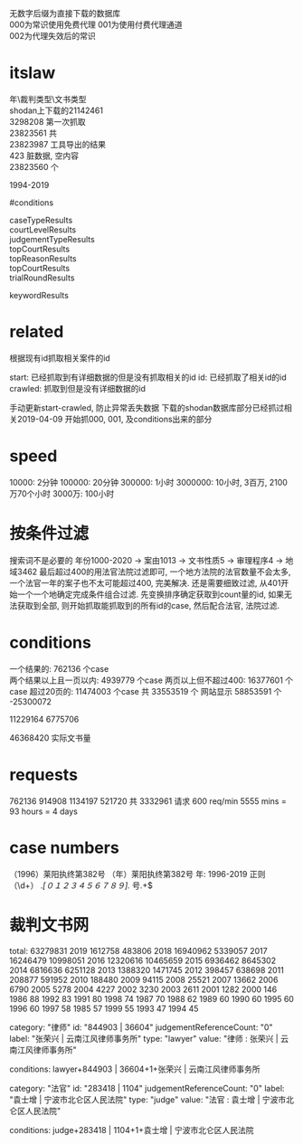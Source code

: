 
无数字后缀为直接下载的数据库  
000为常识使用免费代理 
001为使用付费代理通道  
002为代理失效后的常识  


# itslaw  
年\裁判类型\文书类型  
shodan上下载的21142461  
3298208 第一次抓取  
23823561 共  
23823987 工具导出的结果  
423 脏数据, 空内容  
23823560 个  

1994-2019  


#conditions  

caseTypeResults  
courtLevelResults  
judgementTypeResults  
topCourtResults  
topReasonResults  
topCourtResults  
trialRoundResults  


keywordResults  

# related 
根据现有id抓取相关案件的id 

start: 已经抓取到有详细数据的但是没有抓取相关的id 
id: 已经抓取了相关id的id 
crawled: 抓取到但是没有详细数据的id 

手动更新start-crawled, 防止异常丢失数据 
下载的shodan数据库部分已经抓过相关2019-04-09 
开始抓000, 001, 及conditions出来的部分 

# speed 
10000: 2分钟 
100000: 20分钟 
300000: 1小时 
3000000: 10小时, 3百万, 2100万70个小时 
3000万: 100小时 

# 按条件过滤 
搜索词不是必要的 
年份1000-2020 -> 案由1013 -> 文书性质5 -> 审理程序4 -> 地域3462 
最后超过400的用法官法院过滤即可, 一个地方法院的法官数量不会太多, 一个法官一年的案子也不太可能超过400, 完美解决. 
还是需要细致过滤, 从401开始一个一个地确定完成条件组合过滤. 
先变换排序确定获取到count量的id, 如果无法获取到全部, 则开始抓取能抓取到的所有id的case, 然后配合法官, 法院过滤. 


# conditions 
一个结果的: 762136 个case  
两个结果以上且一页以内: 4939779 个case 
两页以上但不超过400: 16377601 个case 
超过20页的: 11474003 个case 
共 33553519 个 
网站显示 58853591 个 
-25300072 

11229164 
6775706 

46368420 实际文书量 

# requests 
762136 
914908 
1134197 
521720 
共 3332961 请求 
600 req/min 
5555 mins = 93 hours = 4 days 

# case numbers 
（1996）莱阳执终第382号 
（年）莱阳执终第382号 
年: 1996-2019 
正则 
（\d+） 
.*[０１２３４５６７８９].* 
号.+$ 

# 裁判文书网 
total:  63279831 
2019 1612758 483806 
2018 16940962 5339057 
2017 16246479 10998051 
2016 12320616 10465659 
2015 6936462 8645302 
2014 6816636 6251128 
2013 1388320 1471745 
2012 398457 638698 
2011 208877 591952 
2010 188480 
2009 94115
2008 25521
2007 13662
2006 6790
2005 5278
2004 4227
2002 3230
2003 2611
2001 1282
2000 146
1986 88
1992 83
1991 80
1998 74
1987 70
1988 62
1989 60
1990 60
1995 60
1996 60
1997 58
1985 57
1999 55
1993 47
1994 45


category: "律师"
id: "844903 | 36604"
judgementReferenceCount: "0"
label: "张荣兴 | 云南江风律师事务所"
type: "lawyer"
value: "律师 : 张荣兴 | 云南江风律师事务所"

conditions: lawyer+844903 | 36604+1+张荣兴 | 云南江风律师事务所

category: "法官"
id: "283418 | 1104"
judgementReferenceCount: "0"
label: "袁士增 | 宁波市北仑区人民法院"
type: "judge"
value: "法官 : 袁士增 | 宁波市北仑区人民法院"

conditions: judge+283418 | 1104+1+袁士增 | 宁波市北仑区人民法院

